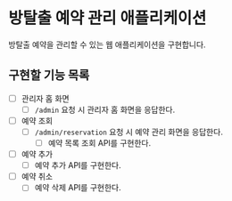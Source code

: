 # 방탈출 예약 관리 애플리케이션

방탈출 예약을 관리할 수 있는 웹 애플리케이션을 구현합니다.

## 구현할 기능 목록

- [ ] 관리자 홈 화면
  - [ ] `/admin` 요청 시 관리자 홈 화면을 응답한다.
- [ ] 예약 조회
  - [ ] `/admin/reservation` 요청 시 예약 관리 화면을 응답한다.
    - [ ] 예약 목록 조회 API를 구현한다.
- [ ] 예약 추가
  - [ ] 예약 추가 API를 구현한다.
- [ ] 예약 취소
  - [ ] 예약 삭제 API를 구현한다.
